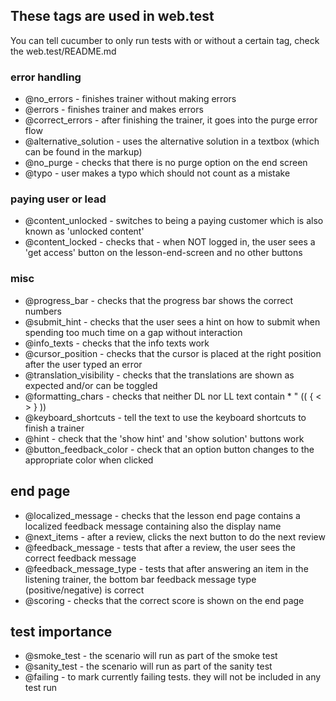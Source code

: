 ## These tags are used in web.test

You can tell cucumber to only run tests with or without a certain tag, check the web.test/README.md

### error handling
- @no\_errors              - finishes trainer without making errors
- @errors                  - finishes trainer and makes errors
- @correct\_errors         - after finishing the trainer, it goes into the purge error flow
- @alternative\_solution   - uses the alternative solution in a textbox (which can be found in the markup)
- @no\_purge               - checks that there is no purge option on the end screen
- @typo                    - user makes a typo which should not count as a mistake

### paying user or lead
- @content\_unlocked       - switches to being a paying customer which is also known as 'unlocked content'
- @content\_locked         - checks that - when NOT logged in, the user sees a 'get access' button on the lesson-end-screen and no other buttons

### misc
- @progress\_bar           - checks that the progress bar shows the correct numbers
- @submit\_hint            - checks that the user sees a hint on how to submit when spending too much time on a gap without interaction
- @info\_texts             - checks that the info texts work
- @cursor\_position        - checks that the cursor is placed at the right position after the user typed an error
- @translation\_visibility - checks that the translations are shown as expected and/or can be toggled
- @formatting\_chars       - checks that neither DL nor LL text contain * " (( { < > } ))
- @keyboard\_shortcuts     - tell the text to use the keyboard shortcuts to finish a trainer
- @hint                    - check that the 'show hint' and 'show solution' buttons work
- @button\_feedback\_color - check that an option button changes to the appropriate color when clicked

## end page
- @localized\_message      - checks that the lesson end page contains a localized feedback message containing also the display name
- @next\_items             - after a review, clicks the next button to do the next review
- @feedback\_message       - tests that after a review, the user sees the correct feedback message
- @feedback\_message\_type - tests that after answering an item in the listening trainer, the bottom bar feedback message type (positive/negative) is correct
- @scoring                 - checks that the correct score is shown on the end page

## test importance
- @smoke\_test             - the scenario will run as part of the smoke test
- @sanity\_test            - the scenario will run as part of the sanity test
- @failing                 - to mark currently failing tests. they will not be included in any test run
